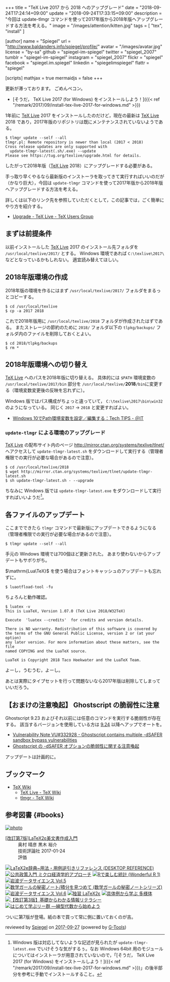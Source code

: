 +++
title = "TeX Live 2017 から 2018 へのアップグレード"
date = "2018-09-24T17:24:14+09:00"
update = "2018-09-24T17:33:15+09:00"
description = "今回は update-tlmgr コマンドを使って2017年版から2018年版へアップグレードする方法を考える。"
image = "/images/attention/kitten.jpg"
tags = [ "tex", "install" ]

[author]
  name      = "Spiegel"
  url       = "http://www.baldanders.info/spiegel/profile/"
  avatar    = "/images/avatar.jpg"
  license   = "by-sa"
  github    = "spiegel-im-spiegel"
  twitter   = "spiegel_2007"
  tumblr    = "spiegel-im-spiegel"
  instagram = "spiegel_2007"
  flickr    = "spiegel"
  facebook  = "spiegel.im.spiegel"
  linkedin  = "spiegelimspiegel"
  flattr    = "spiegel"

[scripts]
  mathjax = true
  mermaidjs = false
+++

更新が滞っております。
ごめんペコン。

- [そうだ， TeX Live 2017 (for Windows) をインストールしよう！]({{< ref "/remark/2017/09/install-tex-live-2017-for-windows.md" >}})

1年前に [TeX Live] 2017 をインストールしたのだけど，現在の最新は [TeX Live] 2018 であり，2017年版のリポジトリは既にメンテナンスされていないようである。

```text
$ tlmgr update --self --all
tlmgr.pl: Remote repository is newer than local (2017 < 2018)
Cross release updates are only supported with
  update-tlmgr-latest(.sh/.exe) --update
Please see https://tug.org/texlive/upgrade.html for details.
```

したがって2018年版（[TeX Live] 2018）にアップグレードする必要がある。

手っ取り早くやるなら最新版のインストーラを取ってきて実行すればいいのだが（かなり巨大），今回は `update-tlmgr` コマンドを使って2017年版から2018年版へアップグレードする方法を考える。

詳しくは以下のリンク先を参照していただくとして，この記事では，ごく簡単にやり方を紹介する。

- [Upgrade - TeX Live - TeX Users Group](https://tug.org/texlive/upgrade.html)

## まずは前提条件

以前インストールした [TeX Live] 2017 のインストール先フォルダを `/usr/local/texlive/2017/` とする。
Windows 環境であれば `C:\texlive\2017\` などとなっているかもしれない。
適宜読み替えてほしい。

## 2018年版環境の作成

2018年版の環境を作るにはまず `/usr/local/texlive/2017/` フォルダをまるっとコピーする。

```text
$ cd /usr/local/texlive
$ cp -a 2017 2018
```

これで2018年版用に `/usr/local/texlive/2018` フォルダが作成されたはずである。
またストレージの節約のために `2018/` フォルダ以下の `tlpkg/backups/` フォルダ内のファイルを削除しておくとよい。 

```text
$ cd 2018/tlpkg/backups
$ rm *
```

## 2018年版環境への切り替え

[TeX Live] へのパスを2018年版に切り替える。
具体的には `$PATH` 環境変数の `/usr/local/texlive/2017/bin` 部分を `/usr/local/texlive/`**2018**`/bin`に変更する（環境変数変更後の反映を忘れずに）。

Windows 版ではパス構成がちょっと違っていて， `C:\texlive\2017\bin\win32` のようになっている。
同じく `2017` → `2018` と変更すればよい。

- [Windows 10でPath環境変数を設定／編集する：Tech TIPS - ＠IT](http://www.atmarkit.co.jp/ait/articles/1805/11/news035.html)

### `update-tlmgr` による環境のアップグレード

[TeX Live] の配布サイト内のページ http://mirror.ctan.org/systems/texlive/tlnet/ へアクセスして `update-tlmgr-latest.sh` をダウンロードして実行する（管理者権限での実行が必要な場合があるので注意）。

```text
$ cd /usr/local/texlive/2018
$ wget http://mirror.ctan.org/systems/texlive/tlnet/update-tlmgr-latest.sh
$ sh update-tlmgr-latest.sh - --upgrade
```

ちなみに Windows 版では `update-tlmgr-latest.exe` をダウンロードして実行すればいいようだ[^w64]。

[^w64]: Windows 版は対応してないような記述が見られたが `update-tlmgr-latest.exe` でいけそうな気がするぅ。なお Windows 64bit 用のモジュールについてはインストーラが用意されていないので，「[そうだ， TeX Live 2017 (for Windows) をインストールしよう！]({{< ref "/remark/2017/09/install-tex-live-2017-for-windows.md" >}})」の後半部分を参考に手動でインストールすること。

## 各ファイルのアップデート

ここまでできたら `tlmgr` コマンドで最新版にアップデートできるようになる（管理者権限での実行が必要な場合があるので注意）。

```text
$ tlmgr update --self --all
```

手元の Windows 環境では700個ほど更新された。
あまり使わないからアップデートもサボりがち。

$\mathrm{Lua\TeX}$ を使う場合はフォントキャッシュのアップデートも忘れずに。

```text
$ luaotfload-tool -fu
```

ちょろんと動作確認。

```text
$ luatex -v
This is LuaTeX, Version 1.07.0 (TeX Live 2018/W32TeX)

Execute  'luatex --credits'  for credits and version details.

There is NO warranty. Redistribution of this software is covered by
the terms of the GNU General Public License, version 2 or (at your option)
any later version. For more information about these matters, see the file
named COPYING and the LuaTeX source.

LuaTeX is Copyright 2018 Taco Hoekwater and the LuaTeX Team.
```

よーし，うむうむ，よーし。


あとは実際にタイプセットを行って問題ないなら2017年版は削除してしまっていいだろう。

## 【おまけの注意喚起】 Ghostscript の脆弱性に注意

Ghostscript 9.23 およびそれ以前には任意のコマンドを実行する脆弱性が存在する。
該当するバージョンを使用している方は [9.24](https://www.ghostscript.com/doc/9.24/News.htm) 以降へアップでオートを。

- [Vulnerability Note VU#332928 - Ghostscript contains multiple -dSAFER sandbox bypass vulnerabilities](https://www.kb.cert.org/vuls/id/332928)
- [Ghostscript の -dSAFER オプションの脆弱性に関する注意喚起](https://www.jpcert.or.jp/at/2018/at180035.html)

アップデートは計画的に。

## ブックマーク

- [TeX Wiki](https://texwiki.texjp.org/)
    - [TeX Live - TeX Wiki](https://texwiki.texjp.org/?TeX%20Live)
    - [tlmgr - TeX Wiki](https://texwiki.texjp.org/?tlmgr)

[TeX Live]: http://www.tug.org/texlive/ "TeX Live - TeX Users Group"

## 参考図書 {#books}

<div class="hreview" ><a class="item url" href="http://www.amazon.co.jp/exec/obidos/ASIN/4774187054/baldandersinf-22/"><img src="https://images-fe.ssl-images-amazon.com/images/I/51E5K7B53aL._SL160_.jpg" alt="photo" class="photo"  /></a><dl ><dt class="fn"><a class="item url" href="http://www.amazon.co.jp/exec/obidos/ASIN/4774187054/baldandersinf-22/">[改訂第7版]LaTeX2ε美文書作成入門</a></dt><dd>奥村 晴彦 黒木 裕介 </dd><dd>技術評論社 2017-01-24</dd><dd>評価<abbr class="rating" title="5"><img src="http://g-images.amazon.com/images/G/01/detail/stars-5-0.gif" alt="" /></abbr> </dd></dl><p class="similar"><a href="http://www.amazon.co.jp/exec/obidos/ASIN/4798118141/baldandersinf-22/" target="_top"><img src="http://images.amazon.com/images/P/4798118141.09._SCTHUMBZZZ_.jpg"  alt="LaTeX2e辞典~用法・用例逆引きリファレンス (DESKTOP REFERENCE)"  /></a> <a href="http://www.amazon.co.jp/exec/obidos/ASIN/4535558752/baldandersinf-22/" target="_top"><img src="http://images.amazon.com/images/P/4535558752.09._SCTHUMBZZZ_.jpg"  alt="公共政策入門 ミクロ経済学的アプローチ"  /></a> <a href="http://www.amazon.co.jp/exec/obidos/ASIN/4320112415/baldandersinf-22/" target="_top"><img src="http://images.amazon.com/images/P/4320112415.09._SCTHUMBZZZ_.jpg"  alt="Rで楽しむ統計 (Wonderful R 1)"  /></a> <a href="http://www.amazon.co.jp/exec/obidos/ASIN/4000298550/baldandersinf-22/" target="_top"><img src="http://images.amazon.com/images/P/4000298550.09._SCTHUMBZZZ_.jpg"  alt="岩波データサイエンス Vol.5"  /></a> <a href="http://www.amazon.co.jp/exec/obidos/ASIN/4797391383/baldandersinf-22/" target="_top"><img src="http://images.amazon.com/images/P/4797391383.09._SCTHUMBZZZ_.jpg"  alt="数学ガールの秘密ノート/積分を見つめて (数学ガールの秘密ノートシリーズ)"  /></a> <a href="http://www.amazon.co.jp/exec/obidos/ASIN/4000298569/baldandersinf-22/" target="_top"><img src="http://images.amazon.com/images/P/4000298569.09._SCTHUMBZZZ_.jpg"  alt="岩波データサイエンス Vol.6"  /></a> <a href="http://www.amazon.co.jp/exec/obidos/ASIN/4798115363/baldandersinf-22/" target="_top"><img src="http://images.amazon.com/images/P/4798115363.09._SCTHUMBZZZ_.jpg"  alt="独習 LaTeX2ε"  /></a> <a href="http://www.amazon.co.jp/exec/obidos/ASIN/4785315717/baldandersinf-22/" target="_top"><img src="http://images.amazon.com/images/P/4785315717.09._SCTHUMBZZZ_.jpg"  alt="具体例から学ぶ 多様体"  /></a> <a href="http://www.amazon.co.jp/exec/obidos/ASIN/4774193046/baldandersinf-22/" target="_top"><img src="http://images.amazon.com/images/P/4774193046.09._SCTHUMBZZZ_.jpg"  alt="【改訂第3版】基礎からわかる情報リテラシー"  /></a> <a href="http://www.amazon.co.jp/exec/obidos/ASIN/4768704700/baldandersinf-22/" target="_top"><img src="http://images.amazon.com/images/P/4768704700.09._SCTHUMBZZZ_.jpg"  alt="はじめて学ぶリー群 ―線型代数から始めよう"  /></a> </p>
<p class="description">ついに第7版が登場。紙の本で買って常に側に置いておくのが吉。</p>
<p class="gtools" >reviewed by <a href='#maker' class='reviewer'>Spiegel</a> on <abbr class="dtreviewed" title="2017-09-27">2017-09-27</abbr> (powered by <a href="http://www.goodpic.com/mt/aws/index.html" >G-Tools</a>)</p>
</div>

